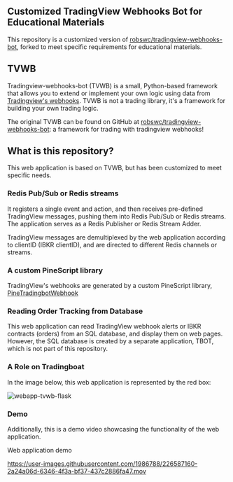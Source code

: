 ## Customized TradingView Webhooks Bot for Educational Materials

This repository is a customized version of [robswc/tradingview-webhooks-bot](https://github.com/robswc/tradingview-webhooks-bot), forked to meet specific requirements for educational materials.


## TVWB 

Tradingview-webhooks-bot (TVWB) is a small, Python-based framework that allows you to extend or implement your own logic
using data from [Tradingview's webhooks](https://www.tradingview.com/support/solutions/43000529348-about-webhooks/). TVWB is not a trading library, it's a framework for building your own trading logic.

 
The original TVWB can be found on GitHub at [robswc/tradingview-webhooks-bot](https://github.com/robswc/tradingview-webhooks-bot): a framework for trading with tradingview webhooks!

## What is this repository?

This web application is based on TVWB, but has been customized to meet specific needs. 

### Redis Pub/Sub or Redis streams
It registers a single event and action, and then receives pre-defined TradingView messages, pushing them into Redis Pub/Sub or Redis streams. The application serves as a Redis Publisher or Redis Stream Adder.

TradingView messages are demultiplexed by the web application according to clientID (IBKR clientID), and are directed to different Redis channels or streams.


### A custom PineScript library
TradingView's webhooks are generated by a custom PineScript library, [PineTradingbotWebhook](https://www.tradingview.com/script/xOO4qW1P-PineTradingbotWebhook/)

### Reading Order Tracking from Database

This web application can read TradingView webhook alerts or IBKR contracts (orders) from an SQL database, and display them on web pages. However, the SQL database is created by a separate application, TBOT, which is not part of this repository.

### A Role on Tradingboat
In the image below, this web application is represented by the red box:

![webapp-tvwb-flask](https://user-images.githubusercontent.com/1986788/226574676-68bc949f-c849-4d3f-a2b2-307bbe72d885.png)


### Demo
Additionally, this is a demo video showcasing the functionality of the web application.



Web application demo


https://user-images.githubusercontent.com/1986788/226587160-2a24a06d-6346-4f3a-bf37-437c2886fa47.mov



